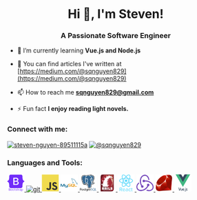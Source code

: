 <h1 align="center">Hi 👋, I'm Steven!</h1>
<h3 align="center">A Passionate Software Engineer</h3>

- 🌱 I’m currently learning **Vue.js and Node.js**

- 📝 You can find articles I've written at [https://medium.com/@sqnguyen829](https://medium.com/@sqnguyen829)

- 📫 How to reach me **sqnguyen829@gmail.com**

- ⚡ Fun fact **I enjoy reading light novels.**

<h3 align="left">Connect with me:</h3>
<p align="left">
<a href="https://linkedin.com/in/steven-nguyen-89511115a" target="blank"><img align="center" src="https://cdn.jsdelivr.net/npm/simple-icons@3.0.1/icons/linkedin.svg" alt="steven-nguyen-89511115a" height="30" width="40" /></a>
<a href="https://medium.com/@sqnguyen829" target="blank"><img align="center" src="https://cdn.jsdelivr.net/npm/simple-icons@3.0.1/icons/medium.svg" alt="@sqnguyen829" height="30" width="40" /></a>
</p>

<h3 align="left">Languages and Tools:</h3>
<p align="left"> <a href="https://getbootstrap.com" target="_blank"> <img src="https://raw.githubusercontent.com/devicons/devicon/master/icons/bootstrap/bootstrap-plain-wordmark.svg" alt="bootstrap" width="40" height="40"/> </a> <a href="https://git-scm.com/" target="_blank"> <img src="https://www.vectorlogo.zone/logos/git-scm/git-scm-icon.svg" alt="git" width="40" height="40"/> </a> <a href="https://developer.mozilla.org/en-US/docs/Web/JavaScript" target="_blank"> <img src="https://raw.githubusercontent.com/devicons/devicon/master/icons/javascript/javascript-original.svg" alt="javascript" width="40" height="40"/> </a> <a href="https://www.mysql.com/" target="_blank"> <img src="https://raw.githubusercontent.com/devicons/devicon/master/icons/mysql/mysql-original-wordmark.svg" alt="mysql" width="40" height="40"/> </a> <a href="https://www.postgresql.org" target="_blank"> <img src="https://raw.githubusercontent.com/devicons/devicon/master/icons/postgresql/postgresql-original-wordmark.svg" alt="postgresql" width="40" height="40"/> </a> <a href="https://rubyonrails.org" target="_blank"> <img src="https://raw.githubusercontent.com/devicons/devicon/master/icons/rails/rails-original-wordmark.svg" alt="rails" width="40" height="40"/> </a> <a href="https://reactjs.org/" target="_blank"> <img src="https://raw.githubusercontent.com/devicons/devicon/master/icons/react/react-original-wordmark.svg" alt="react" width="40" height="40"/> </a> <a href="https://redux.js.org" target="_blank"> <img src="https://raw.githubusercontent.com/devicons/devicon/master/icons/redux/redux-original.svg" alt="redux" width="40" height="40"/> </a> <a href="https://www.ruby-lang.org/en/" target="_blank"> <img src="https://raw.githubusercontent.com/devicons/devicon/master/icons/ruby/ruby-original.svg" alt="ruby" width="40" height="40"/> </a> <a href="https://vuejs.org/" target="_blank"> <img src="https://raw.githubusercontent.com/devicons/devicon/master/icons/vuejs/vuejs-original-wordmark.svg" alt="vuejs" width="40" height="40"/> </a> </p>
